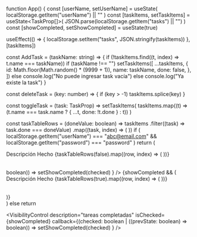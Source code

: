 function App() {
const [userName, setUserName] = useState<string>(
localStorage.getItem("userName") || ""
)
const [taskItems, setTaskItems] = useState<TaskProp[]>(
JSON.parse(localStorage.getItem("tasks") || "")
)
const [showCompleted, setShowCompleted] = useState<boolean>(true)

useEffect(() => {
localStorage.setItem("tasks", JSON.stringify(taskItems))
}, [taskItems])

const AddTask = (taskName: string) => {
if (!taskItems.find((t, index) => t.name === taskName))
if (taskName !== "")
setTaskItems([
...taskItems,
{
id: Math.floor(Math.random() * (9999 + 1)),
name: taskName,
done: false,
},
])
else console.log("No puede ingresar task vacía")
else console.log("Ya existe la task")
}

const deleteTask = (key: number) => {
if (key > -1) taskItems.splice(key)
}

const toggleTask = (task: TaskProp) =>
setTaskItems(
taskItems.map((t) => (t.name === task.name ? { ...t, done: !t.done } : t))
)

const taskTableRows = (doneValue: boolean) =>
taskItems
.filter((task) => task.done === doneValue)
.map((task, index) => (
<TaskRow name={task.name} done={task.done} id={task.id} />
))
if (
localStorage.getItem("userName") === "abc@email.com" &&
localStorage.getItem("password") === "password"
)
return (

<div>
<TaskBanner userName={userName} taskItems={taskItems} />
<TaskCreator callback={AddTask} />
<TableContainer component={Paper}>
<Table sx={{ minWidth: 650 }} aria-label="simple table">
<TableHead>
<TableRow>
<TableCell>Descripción</TableCell>
<TableCell align="right">Hecho</TableCell>
</TableRow>
</TableHead>
<TableBody>
{taskTableRows(false).map((row, index) => (
<TaskRow
                  index={index}
                  id={row.props.id}
                  name={row.props.name}
                  done={row.props.done}
                  callback={deleteTask}
                />
))}
</TableBody>
</Table>
</TableContainer>
<VisibilityControl
description="tareas completadas"
isChecked={showCompleted}
callback={(checked: boolean | ((prevState: boolean) => boolean)) =>
setShowCompleted(checked)
}
/>
{showCompleted && (
<TableContainer component={Paper}>
<Table sx={{ minWidth: 650 }} aria-label="simple table">
<TableHead>
<TableRow>
<TableCell>Descripción</TableCell>
<TableCell align="right">Hecho</TableCell>
</TableRow>
</TableHead>
<TableBody>
{taskTableRows(true).map((row, index) => (
<TaskRow
                    index={index}
                    id={row.props.id}
                    name={row.props.name}
                    done={row.props.done}
                    callback={deleteTask}
                  />
))}
</TableBody>
</Table>
</TableContainer>
)}
</div>
)
else return <Login />

<VisibilityControl
description="tareas completadas"
isChecked={showCompleted}
callback={(checked: boolean | ((prevState: boolean) => boolean)) =>
setShowCompleted(checked)
}
/>
